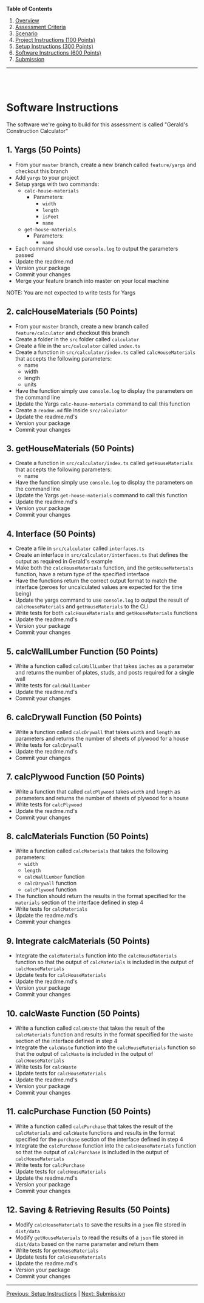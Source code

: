 **Table of Contents**
  1. [Overview](./readme.md)
  2. [Assessment Criteria](./criteria.md)
  3. [Scenario](./scenario.md)
  4. [Project Instructions (100 Points)](./project-instructions.md)
  5. [Setup Instructions (300 Points)](./setup-instructions.md)
  6. [Software Instructions (600 Points)](./software-instructions.md)
  7. [Submission](./submission.md)

---
<br/>
<br/>

# Software Instructions

The software we're going to build for this assessment is called "Gerald's Construction Calculator"

## 1. Yargs (50 Points)
- From your `master`  branch, create a new branch called `feature/yargs` and checkout this branch
- Add `yargs` to your project
- Setup yargs with two commands:
  - `calc-house-materials`
    - Parameters:
      - `width`
      - `length`
      - `isFeet`
      - `name`
  - `get-house-materials`
    - Parameters:
      - `name`
- Each command should use `console.log` to output the parameters passed
- Update the readme.md
- Version your package
- Commit your changes
- Merge your feature branch into master on your local machine

NOTE: You are not expected to write tests for Yargs

## 2. calcHouseMaterials (50 Points)
- From your `master`  branch, create a new branch called `feature/calculator` and checkout this branch
- Create a folder in the `src` folder called `calculator`
- Create a file in the `src/calculator` called `index.ts`
- Create a function in `src/calculator/index.ts` called `calcHouseMaterials` that accepts the following parameters:
  - name
  - width
  - length
  - units
- Have the function simply use `console.log` to display the parameters on the command line
- Update the Yargs `calc-house-materials` command to call this function
- Create a `readme.md` file inside `src/calculator`
- Update the readme.md's
- Version your package
- Commit your changes

## 3. getHouseMaterials (50 Points)
- Create a function in `src/calculator/index.ts` called `getHouseMaterials` that accepts the following parameters:
  - name
- Have the function simply use `console.log` to display the parameters on the command line
- Update the Yargs `get-house-materials` command to call this function
- Update the readme.md's
- Version your package
- Commit your changes

## 4. Interface (50 Points)
- Create a file in `src/calculator` called `interfaces.ts`
- Create an interface in `src/calculator/interfaces.ts` that defines the output as required in Gerald's example
- Make both the `calcHouseMaterials` function, and the `getHouseMaterials` function, have a return type of the specified interface
- Have the functions return the correct output format to match the interface (zeroes for uncalculated values are expected for the time being)
- Update the yargs command to use `console.log` to output the result of `calcHouseMaterials` and `getHouseMaterials` to the CLI
- Write tests for both `calcHouseMaterials` and `getHouseMaterials` functions
- Update the readme.md's
- Version your package
- Commit your changes

## 5. calcWallLumber Function (50 Points)
- Write a function called `calcWallLumber` that takes `inches` as a parameter and returns the number of plates, studs, and posts required for a single wall
- Write tests for `calcWallLumber`
- Update the readme.md's
- Commit your changes

## 6. calcDrywall Function (50 Points)
- Write a function called `calcDrywall` that takes `width` and `length` as parameters and returns the number of sheets of plywood for a house
- Write tests for `calcDrywall`
- Update the readme.md's
- Commit your changes

## 7. calcPlywood Function (50 Points)
- Write a function that called `calcPlywood` takes `width` and `length` as parameters and returns the number of sheets of plywood for a house
- Write tests for `calcPlywood`
- Update the readme.md's
- Commit your changes

## 8. calcMaterials Function (50 Points)
- Write a function called `calcMaterials` that takes the following parameters:
  - `width`
  - `length`
  - `calcWallLumber` function
  - `calcDrywall` function
  - `calcPlywood` function
- The function should return the results in the format specified for the `materials` section of the interface defined in step 4
- Write tests for `calcMaterials`
- Update the readme.md's
- Commit your changes

## 9. Integrate calcMaterials (50 Points)
- Integrate the `calcMaterials` function into the `calcHouseMaterials` function so that the output of `calcMaterials` is included in the output of `calcHouseMaterials`
- Update tests for `calcHouseMaterials`
- Update the readme.md's
- Version your package
- Commit your changes

## 10. calcWaste Function (50 Points)
- Write a function called `calcWaste` that takes the result of the `calcMaterials` function and results in the format specified for the `waste` section of the interface defined in step 4
- Integrate the `calcWaste` function into the `calcHouseMaterials` function so that the output of `calcWaste` is included in the output of `calcHouseMaterials`
- Write tests for `calcWaste`
- Update tests for `calcHouseMaterials`
- Update the readme.md's
- Version your package
- Commit your changes

## 11. calcPurchase Function (50 Points)
- Write a function called `calcPurchase` that takes the result of the `calcMaterials` and `calcWaste` functions and results in the format specified for the `purchase` section of the interface defined in step 4
- Integrate the `calcPurchase` function into the `calcHouseMaterials` function so that the output of `calcPurchase` is included in the output of `calcHouseMaterials`
- Write tests for `calcPurchase`
- Update tests for `calcHouseMaterials`
- Update the readme.md's
- Version your package
- Commit your changes

## 12. Saving & Retrieving Results (50 Points)
- Modify `calcHouseMaterials` to save the results in a `json` file stored in `dist/data`
- Modify `getHouseMaterials` to read the results of a `json` file stored in `dist/data` based on the name parameter and return them
- Write tests for `getHouseMaterials`
- Update tests for `calcHouseMaterials`
- Update the readme.md's
- Version your package
- Commit your changes

--- 
[Previous: Setup Instructions](./setup-instructions.md) | [Next: Submission](./submission.md)